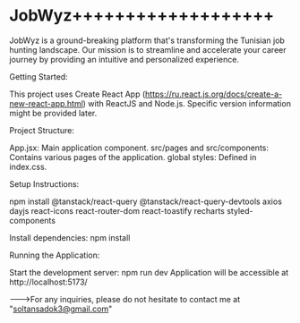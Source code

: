 # JobWyz+++++++++++++++++++

JobWyz is a ground-breaking platform that's transforming the Tunisian job hunting landscape. Our mission is to streamline and accelerate your career journey by providing an intuitive and personalized experience.

Getting Started:

This project uses Create React App (https://ru.react.js.org/docs/create-a-new-react-app.html) with ReactJS and Node.js.
Specific version information might be provided later.

Project Structure:

App.jsx: Main application component.
src/pages and src/components: Contains various pages of the application.
global styles: Defined in index.css.

Setup Instructions:

npm install @tanstack/react-query @tanstack/react-query-devtools axios dayjs react-icons react-router-dom react-toastify recharts styled-components

Install dependencies: npm install

Running the Application:

Start the development server: npm run dev
Application will be accessible at http://localhost:5173/

--->For any inquiries, please do not hesitate to contact me at "soltansadok3@gmail.com"
